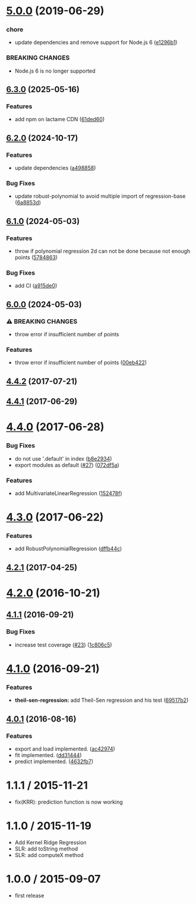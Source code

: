 # [5.0.0](https://github.com/mljs/regression/compare/v4.4.2...v5.0.0) (2019-06-29)


### chore

* update dependencies and remove support for Node.js 6 ([e1296b1](https://github.com/mljs/regression/commit/e1296b1))


### BREAKING CHANGES

* Node.js 6 is no longer supported



<a name="4.4.2"></a>
## [6.3.0](https://github.com/mljs/regression/compare/v6.2.0...v6.3.0) (2025-05-16)


### Features

* add npm on lactame CDN ([61ded60](https://github.com/mljs/regression/commit/61ded606af552c263b2bc553c0401e9ccac7046c))

## [6.2.0](https://github.com/mljs/regression/compare/v6.1.0...v6.2.0) (2024-10-17)


### Features

* update dependencies ([a498858](https://github.com/mljs/regression/commit/a498858f68b0f900fdfec1de666838f45bdc0be8))


### Bug Fixes

* update robust-polynomial to avoid multiple import of regression-base ([6a8853d](https://github.com/mljs/regression/commit/6a8853df1fe621ee1f476aeff02d1d487bc12d89))

## [6.1.0](https://github.com/mljs/regression/compare/v6.0.0...v6.1.0) (2024-05-03)


### Features

* throw if polynomial regression 2d can not be done because not enough points ([5784863](https://github.com/mljs/regression/commit/57848639c5f608dbe91868953209cf0578400a3d))


### Bug Fixes

* add CI ([a915de0](https://github.com/mljs/regression/commit/a915de020998faa5c9dfb54c47802e3fb9a3de93))

## [6.0.0](https://github.com/mljs/regression/compare/v5.0.1...v6.0.0) (2024-05-03)


### ⚠ BREAKING CHANGES

* throw error if insufficient number of points

### Features

* throw error if insufficient number of points ([00eb422](https://github.com/mljs/regression/commit/00eb422f371914643700a0af0efd8ed9c7ef679b))

## [4.4.2](https://github.com/mljs/regression/compare/v4.4.1...v4.4.2) (2017-07-21)



<a name="4.4.1"></a>
## [4.4.1](https://github.com/mljs/regression/compare/v4.4.0...v4.4.1) (2017-06-29)



<a name="4.4.0"></a>
# [4.4.0](https://github.com/mljs/regression/compare/v4.3.0...v4.4.0) (2017-06-28)


### Bug Fixes

* do not use '.default' in index ([b8e2934](https://github.com/mljs/regression/commit/b8e2934))
* export modules as default ([#27](https://github.com/mljs/regression/issues/27)) ([072df5a](https://github.com/mljs/regression/commit/072df5a))


### Features

* add MultivariateLinearRegression ([152478f](https://github.com/mljs/regression/commit/152478f))



<a name="4.3.0"></a>
# [4.3.0](https://github.com/mljs/regression/compare/v4.2.1...v4.3.0) (2017-06-22)


### Features

* add RobustPolynomialRegression ([dffb44c](https://github.com/mljs/regression/commit/dffb44c))



<a name="4.2.1"></a>
## [4.2.1](https://github.com/mljs/regression/compare/v4.2.0...v4.2.1) (2017-04-25)



<a name="4.2.0"></a>
# [4.2.0](https://github.com/mljs/regression/compare/v4.1.1...v4.2.0) (2016-10-21)



<a name="4.1.1"></a>
## [4.1.1](https://github.com/mljs/regression/compare/v4.1.0...v4.1.1) (2016-09-21)


### Bug Fixes

* increase test coverage ([#23](https://github.com/mljs/regression/issues/23)) ([1c806c5](https://github.com/mljs/regression/commit/1c806c5))



<a name="4.1.0"></a>
# [4.1.0](https://github.com/mljs/regression/compare/v4.0.1...v4.1.0) (2016-09-21)


### Features

* **theil-sen-regression:** add Theil-Sen regression and his test ([69517b2](https://github.com/mljs/regression/commit/69517b2))



<a name="4.0.1"></a>
## [4.0.1](https://github.com/mljs/regression/compare/v2.0.0...v4.0.1) (2016-08-16)


### Features

* export and load implemented. ([ac42974](https://github.com/mljs/regression/commit/ac42974))
* fit implemented. ([dd31444](https://github.com/mljs/regression/commit/dd31444))
* predict implemented. ([4632fb7](https://github.com/mljs/regression/commit/4632fb7))



1.1.1 / 2015-11-21
==================

* fix(KRR): prediction function is now working

1.1.0 / 2015-11-19
==================

* Add Kernel Ridge Regression
* SLR: add toString method
* SLR: add computeX method

1.0.0 / 2015-09-07
==================

* first release
